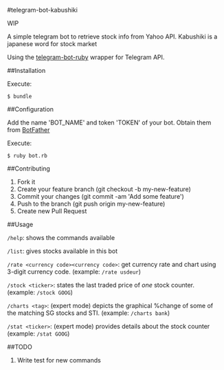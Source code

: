 #telegram-bot-kabushiki

WIP

A simple telegram bot to retrieve stock info from Yahoo API.
Kabushiki is a japanese word for stock market

Using the [telegram-bot-ruby](https://github.com/atipugin/telegram-bot-ruby) wrapper for Telegram API.

##Installation

Execute:
```shell
$ bundle
```

##Configuration

Add the name 'BOT_NAME' and token 'TOKEN' of your bot. Obtain them from [BotFather](https://core.telegram.org/bots#botfather)

Execute:
```shell
$ ruby bot.rb
```

##Contributing

1. Fork it
2. Create your feature branch (git checkout -b my-new-feature)
3. Commit your changes (git commit -am 'Add some feature')
4. Push to the branch (git push origin my-new-feature)
5. Create new Pull Request

##Usage

`/help`: shows the commands available

`/list`: gives stocks available in this bot

`/rate <currency code><currency code>`: get currency rate and chart using 3-digit currency code. (example: `/rate usdeur`)

`/stock <ticker>`: states the last traded price of *one* stock counter. (example: `/stock GOOG`)

`/charts <tag>`: (expert mode) depicts the graphical %change of some of the matching SG stocks and STI. (example: `/charts bank`)

`/stat <ticker>`: (expert mode) provides details about the stock counter (example: `/stat GOOG`)

##TODO
1. Write test for new commands
